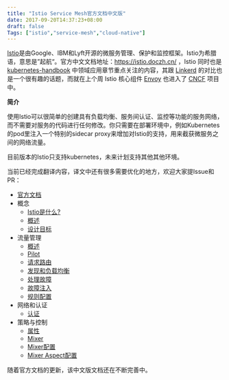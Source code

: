 ```yaml
---
title: "Istio Service Mesh官方文档中文版"
date: 2017-09-20T14:37:23+08:00
draft: false
Tags: ["istio","service-mesh","cloud-native"]
---
```


[Istio](https://istio.io)是由Google、IBM和Lyft开源的微服务管理、保护和监控框架。Istio为希腊语，意思是”起航“。官方中文文档地址：https://istio.doczh.cn/ ，Istio 同时也是 [kubernetes-handbook](https://jimmysong.io/kubernetes-handbook) 中领域应用章节重点关注的内容，其跟 [Linkerd](https://linkerd.io) 的对比也是一个很有趣的话题，而就在上个周 Istio 核心组件 [Envoy](https://envoyproxy.github.io/) 也进入了 [CNCF](https://cncf.io) 项目中。

**简介**

使用Istio可以很简单的创建具有负载均衡、服务间认证、监控等功能的服务网络，而不需要对服务的代码进行任何修改。你只需要在部署环境中，例如Kubernetes的pod里注入一个特别的sidecar proxy来增加对Istio的支持，用来截获微服务之间的网络流量。

目前版本的Istio只支持kubernetes，未来计划支持其他其他环境。

当前已经完成翻译内容，译文中还有很多需要优化的地方，欢迎大家提Issue和PR：

- [官方文档](https://istio.doczh.cn/docs/)
- 概念
    - [Istio是什么?](https://istio.doczh.cn/docs/concepts/what-is-istio/)
    - [概述](https://istio.doczh.cn/docs/concepts/what-is-istio/overview.html)
    - [设计目标](https://istio.doczh.cn/docs/concepts/what-is-istio/goals.html)
- 流量管理
    - [概述](https://istio.doczh.cn/docs/concepts/traffic-management/overview.html)
    - [Pilot](https://istio.doczh.cn/docs/concepts/traffic-management/pilot.html)
    - [请求路由](https://istio.doczh.cn/docs/concepts/traffic-management/request-routing.html)
    - [发现和负载均衡](https://istio.doczh.cn/docs/concepts/traffic-management/load-balancing.html)
    - [处理故障](https://istio.doczh.cn/docs/concepts/traffic-management/handling-failures.html)
    - [故障注入](https://istio.doczh.cn/docs/concepts/traffic-management/fault-injection.html)
    - [规则配置](https://istio.doczh.cn/docs/concepts/traffic-management/rules-configuration.html)
- 网络和认证
    - [认证](https://istio.doczh.cn/docs/concepts/network-and-auth/auth.html)
- 策略与控制
    - [属性](https://istio.doczh.cn/docs/concepts/policy-and-control/attributes.html)
    - [Mixer](https://istio.doczh.cn/docs/concepts/policy-and-control/mixer.html)
    - [Mixer配置](https://istio.doczh.cn/docs/concepts/policy-and-control/mixer-config.html)
    - [Mixer Aspect配置](https://istio.doczh.cn/docs/concepts/policy-and-control/mixer-aspect-config.html)

随着官方文档的更新，该中文版文档还在不断完善中。